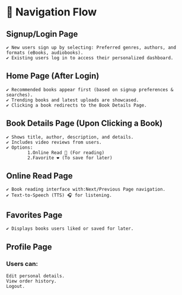 # 📌 Navigation Flow
## Signup/Login Page
    ✔ New users sign up by selecting: Preferred genres, authors, and formats (eBooks, audiobooks).
    ✔ Existing users log in to access their personalized dashboard.
##  Home Page (After Login)
    ✔ Recommended books appear first (based on signup preferences & searches).
    ✔ Trending books and latest uploads are showcased.
    ✔ Clicking a book redirects to the Book Details Page.

## Book Details Page (Upon Clicking a Book)
    ✔ Shows title, author, description, and details.
    ✔ Includes video reviews from users.
    ✔ Options:
            1.Online Read 📖 (For reading)
            2.Favorite ❤️ (To save for later)
## Online Read Page
    ✔ Book reading interface with:Next/Previous Page navigation.
    ✔ Text-to-Speech (TTS) 🎧 for listening.

## Favorites Page
    ✔ Displays books users liked or saved for later.

## Profile Page
### Users can:
    Edit personal details.
    View order history.
    Logout.
    